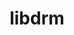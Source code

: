 ---
title: "libdrm"
layout: cache
categories: [package, develop-2024-11-10]
meta: {"versions": ["2.4.123"], "compilers": ["gcc@=11.4.0", "gcc@=13.2.0"], "oss": ["ubuntu22.04", "ubuntu24.04"], "platforms": ["linux"], "targets": ["x86_64_v3"], "stacks": ["e4s", "ml-linux-x86_64-rocm", "root"], "num_specs": 4, "num_specs_by_stack": {"root": 4, "e4s": 2, "ml-linux-x86_64-rocm": 2}}
spec_details: [{"hash": "g5eilk4zmgp3546fov5jyrqpijjhm3iz", "compiler": "gcc@=11.4.0", "versions": ["2.4.123"], "os": "ubuntu22.04", "platform": "linux", "target": "x86_64_v3", "variants": ["build_system=meson", "buildtype=release", "default_library=shared", "~docs", "~strip"], "stacks": ["root", "e4s"], "size": "-", "tarball": "https://binaries.spack.io/develop-2024-11-10/build_cache/linux-ubuntu22.04-x86_64_v3/gcc-11.4.0/libdrm-2.4.123/linux-ubuntu22.04-x86_64_v3-gcc-11.4.0-libdrm-2.4.123-g5eilk4zmgp3546fov5jyrqpijjhm3iz.spack"}, {"hash": "covgr3wfkmwdawifhmfsdbbroamwq4dd", "compiler": "gcc@=11.4.0", "versions": ["2.4.123"], "os": "ubuntu22.04", "platform": "linux", "target": "x86_64_v3", "variants": ["build_system=meson", "buildtype=release", "default_library=shared", "~docs", "~strip"], "stacks": ["root", "e4s"], "size": "-", "tarball": "https://binaries.spack.io/develop-2024-11-10/build_cache/linux-ubuntu22.04-x86_64_v3/gcc-11.4.0/libdrm-2.4.123/linux-ubuntu22.04-x86_64_v3-gcc-11.4.0-libdrm-2.4.123-covgr3wfkmwdawifhmfsdbbroamwq4dd.spack"}, {"hash": "ibkfynj5elwl4ifm36nfd6oxpqveopxv", "compiler": "gcc@=13.2.0", "versions": ["2.4.123"], "os": "ubuntu24.04", "platform": "linux", "target": "x86_64_v3", "variants": ["build_system=meson", "buildtype=release", "default_library=shared", "~docs", "~strip"], "stacks": ["ml-linux-x86_64-rocm", "root"], "size": "-", "tarball": "https://binaries.spack.io/develop-2024-11-10/build_cache/linux-ubuntu24.04-x86_64_v3/gcc-13.2.0/libdrm-2.4.123/linux-ubuntu24.04-x86_64_v3-gcc-13.2.0-libdrm-2.4.123-ibkfynj5elwl4ifm36nfd6oxpqveopxv.spack"}, {"hash": "wh4qpepmeg52gjacue7uwux63ljptuy6", "compiler": "gcc@=13.2.0", "versions": ["2.4.123"], "os": "ubuntu24.04", "platform": "linux", "target": "x86_64_v3", "variants": ["build_system=meson", "buildtype=release", "default_library=shared", "~docs", "~strip"], "stacks": ["ml-linux-x86_64-rocm", "root"], "size": "-", "tarball": "https://binaries.spack.io/develop-2024-11-10/build_cache/linux-ubuntu24.04-x86_64_v3/gcc-13.2.0/libdrm-2.4.123/linux-ubuntu24.04-x86_64_v3-gcc-13.2.0-libdrm-2.4.123-wh4qpepmeg52gjacue7uwux63ljptuy6.spack"}]
---